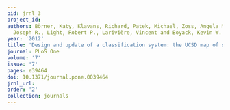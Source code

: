 ```yaml
---
pid: jrnl_3
project_id: 
authors: Börner, Katy, Klavans, Richard, Patek, Michael, Zoss, Angela M., Biberstine,
  Joseph R., Light, Robert P., Larivière, Vincent and Boyack, Kevin W.
year: '2012'
title: 'Design and update of a classification system: the UCSD map of science'
journal: PLoS One
volume: '7'
issue: '7'
pages: e39464
doi: 10.1371/journal.pone.0039464
jrnl_url: 
order: '2'
collection: journals
---
```

